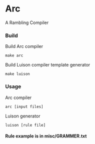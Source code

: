 # Arc
A Rambling Compiler

### Build

Build Arc compiler
    
    make arc

Build Luison compiler template generator
    
    make luison
    
### Usage

Arc compiler
	
    arc [input files]
	
Luison generator
	
    luison [rule file]

#### Rule example is in misc/GRAMMER.txt

